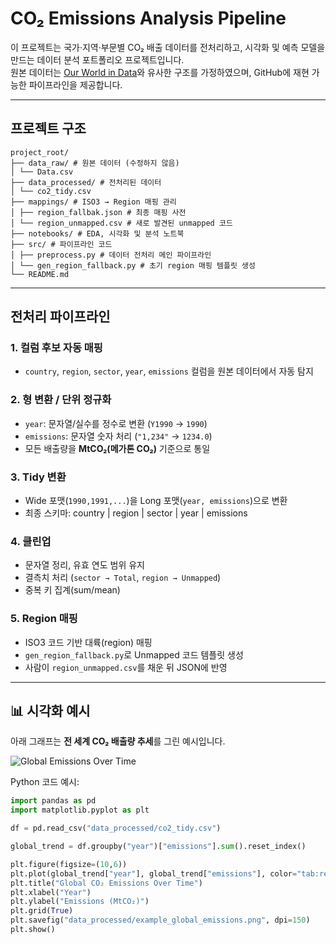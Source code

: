 # CO₂ Emissions Analysis Pipeline

이 프로젝트는 국가·지역·부문별 CO₂ 배출 데이터를 전처리하고, 시각화 및 예측 모델을 만드는 데이터 분석 포트폴리오 프로젝트입니다.  
원본 데이터는 [Our World in Data](https://ourworldindata.org/co2-and-greenhouse-gas-emissions)와 유사한 구조를 가정하였으며, GitHub에 재현 가능한 파이프라인을 제공합니다.

---

## 프로젝트 구조
```
project_root/
├── data_raw/ # 원본 데이터 (수정하지 않음)
│ └── Data.csv
├── data_processed/ # 전처리된 데이터
│ └── co2_tidy.csv
├── mappings/ # ISO3 → Region 매핑 관리
│ ├── region_fallbak.json # 최종 매핑 사전
│ └── region_unmapped.csv # 새로 발견된 unmapped 코드
├── notebooks/ # EDA, 시각화 및 분석 노트북
├── src/ # 파이프라인 코드
│ ├── preprocess.py # 데이터 전처리 메인 파이프라인
│ └── gen_region_fallback.py # 초기 region 매핑 템플릿 생성
└── README.md
```
---

## 전처리 파이프라인

### 1. 컬럼 후보 자동 매핑
- `country`, `region`, `sector`, `year`, `emissions` 컬럼을 원본 데이터에서 자동 탐지  

### 2. 형 변환 / 단위 정규화
- `year`: 문자열/실수를 정수로 변환 (`Y1990` → `1990`)  
- `emissions`: 문자열 숫자 처리 (`"1,234"` → `1234.0`)  
- 모든 배출량을 **MtCO₂(메가톤 CO₂)** 기준으로 통일  

### 3. Tidy 변환
- Wide 포맷(`1990,1991,...`)을 Long 포맷(`year, emissions`)으로 변환  
- 최종 스키마: country | region | sector | year | emissions


### 4. 클린업
- 문자열 정리, 유효 연도 범위 유지  
- 결측치 처리 (`sector → Total`, `region → Unmapped`)  
- 중복 키 집계(sum/mean)  

### 5. Region 매핑
- ISO3 코드 기반 대륙(region) 매핑  
- `gen_region_fallback.py`로 Unmapped 코드 템플릿 생성  
- 사람이 `region_unmapped.csv`를 채운 뒤 JSON에 반영  

---

## 📊 시각화 예시

아래 그래프는 **전 세계 CO₂ 배출량 추세**를 그린 예시입니다.

![Global Emissions Over Time](data_processed/example_global_emissions.png)

Python 코드 예시:
```python
import pandas as pd
import matplotlib.pyplot as plt

df = pd.read_csv("data_processed/co2_tidy.csv")

global_trend = df.groupby("year")["emissions"].sum().reset_index()

plt.figure(figsize=(10,6))
plt.plot(global_trend["year"], global_trend["emissions"], color="tab:red")
plt.title("Global CO₂ Emissions Over Time")
plt.xlabel("Year")
plt.ylabel("Emissions (MtCO₂)")
plt.grid(True)
plt.savefig("data_processed/example_global_emissions.png", dpi=150)
plt.show()
